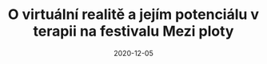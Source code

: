 ---
template: media-link
title:  O virtuální realitě a jejím potenciálu v terapii na festivalu Mezi ploty
date: 2020-12-05
link: https://www.youtube.com/watch?v=9ZQrhaFZxdQ
language: cz
---